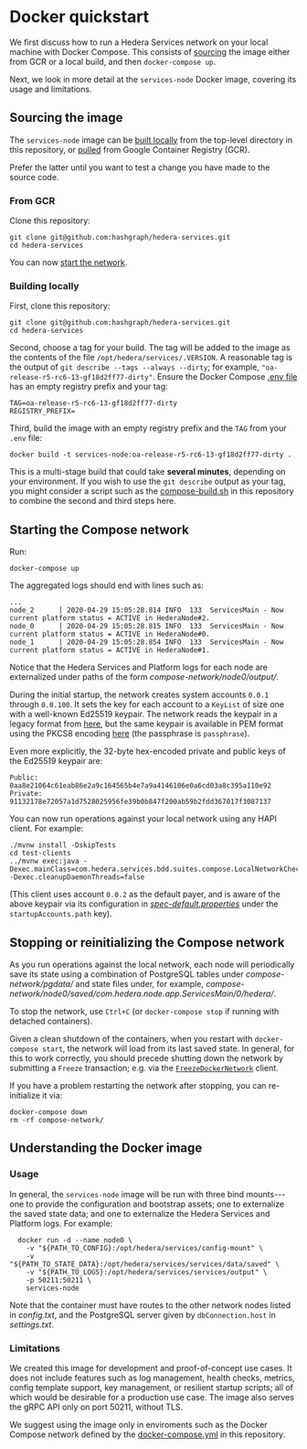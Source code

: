 # Docker quickstart

We first discuss how to run a Hedera Services network on
your local machine with Docker Compose. This consists of [sourcing](#sourcing-the-image)
the image either from GCR or a local build, and then `docker-compose up`.

Next, we look in more detail at the `services-node` Docker image, covering
its usage and limitations.

## Sourcing the image

The `services-node` image can be [built locally](#building-locally)
from the top-level directory in this repository, or [pulled](#from-gcr) from
Google Container Registry (GCR).

Prefer the latter until you want to test a change you have made to the source code.

### From GCR

Clone this repository:

```
git clone git@github.com:hashgraph/hedera-services.git
cd hedera-services
```

You can now [start the network](#starting-the-compose-network).

### Building locally

First, clone this repository:

```
git clone git@github.com:hashgraph/hedera-services.git
cd hedera-services
```

Second, choose a tag for your build. The tag will be added
to the image as the contents of the file
`/opt/hedera/services/.VERSION`. A reasonable tag is the output of
`git describe --tags --always --dirty`; for example,
`"oa-release-r5-rc6-13-gf18d2ff77-dirty"`. Ensure the
Docker Compose [.env file](../.env) has an empty registry prefix
and your tag:

```
TAG=oa-release-r5-rc6-13-gf18d2ff77-dirty
REGISTRY_PREFIX=
```

Third, build the image with an empty registry prefix and the `TAG` from your `.env` file:

```
docker build -t services-node:oa-release-r5-rc6-13-gf18d2ff77-dirty .
```

This is a multi-stage build that could take **several minutes**,
depending on your environment. If you wish to use the `git describe`
output as your tag, you might consider a script such as the
[compose-build.sh](../compose-build.sh) in this repository to
combine the second and third steps here.

## Starting the Compose network

Run:

```
docker-compose up
```

The aggregated logs should end with lines such as:

```
...
node_2      | 2020-04-29 15:05:28.814 INFO  133  ServicesMain - Now current platform status = ACTIVE in HederaNode#2.
node_0      | 2020-04-29 15:05:28.815 INFO  133  ServicesMain - Now current platform status = ACTIVE in HederaNode#0.
node_1      | 2020-04-29 15:05:28.854 INFO  133  ServicesMain - Now current platform status = ACTIVE in HederaNode#1.
```

Notice that the Hedera Services and Platform logs for each node are externalized
under paths of the form _compose-network/node0/output/_.

During the initial startup, the network creates system accounts `0.0.1` through `0.0.100`.
It sets the key for each account to a `KeyList` of size one with a well-known Ed25519
keypair. The network reads the keypair in a legacy format from [here](../hedera-node/data/onboard/StartUpAccount.txt),
but the same keypair is available in PEM format using the PKCS8 encoding
[here](../hedera-node/data/onboard/devGenesisKeypair.pem) (the passphrase is `passphrase`).

Even more explicitly, the 32-byte hex-encoded private and public keys of the Ed25519 keypair are:

```
Public: 0aa8e21064c61eab86e2a9c164565b4e7a9a4146106e0a6cd03a8c395a110e92
Private: 91132178e72057a1d7528025956fe39b0b847f200ab59b2fdd367017f3087137
```

You can now run operations against your local network using any HAPI client. For example:

```
./mvnw install -DskipTests
cd test-clients
../mvnw exec:java -Dexec.mainClass=com.hedera.services.bdd.suites.compose.LocalNetworkCheck -Dexec.cleanupDaemonThreads=false
```

(This client uses account `0.0.2` as the default payer, and is aware of the above
keypair via its configuration in [_spec-default.properties_](../test-clients/src/main/resources/spec-default.properties)
under the `startupAccounts.path` key).

## Stopping or reinitializing the Compose network

As you run operations against the local network, each node will periodically save its state using
a combination of PostgreSQL tables under _compose-network/pgdata/_ and state files under, for example,
_compose-network/node0/saved/com.hedera.node.app.ServicesMain/0/hedera/_.

To stop the network, use `Ctrl+C` (or `docker-compose stop` if running with detached containers).

Given a clean shutdown of the containers, when you restart with `docker-compose start`,
the network will load from its last saved state. In general, for this to work correctly,
you should precede shutting down the network by submitting a `Freeze` transaction; e.g. via the
[`FreezeDockerNetwork`](../test-clients/src/main/java/com/hedera/services/bdd/suites/freeze/FreezeDockerNetwork.java)
client.

If you have a problem restarting the network after stopping, you can re-initialize it via:

```
docker-compose down
rm -rf compose-network/
```

## Understanding the Docker image

### Usage

In general, the `services-node` image will be run with three bind mounts---one to provide
the configuration and bootstrap assets; one to externalize the saved state data; and one to
externalize the Hedera Services and Platform logs. For example:

```
  docker run -d --name node0 \
    -v "${PATH_TO_CONFIG}:/opt/hedera/services/config-mount" \
    -v "${PATH_TO_STATE_DATA}:/opt/hedera/services/services/data/saved" \
    -v "${PATH_TO_LOGS}:/opt/hedera/services/services/output" \
    -p 50211:50211 \
    services-node
```

Note that the container must have routes to the other network nodes listed in
_config.txt_, and the PostgreSQL server given by `dbConnection.host` in _settings.txt_.

### Limitations

We created this image for development and proof-of-concept use cases. It does
not include features such as log management, health checks, metrics,
config template support, key management, or resilient startup scripts;
all of which would be desirable for a production use case. The image also
serves the gRPC API only on port 50211, without TLS.

We suggest using the image only in enviroments such as the Docker Compose
network defined by the [docker-compose.yml](../docker/docker-compose.yml) in this repository.
